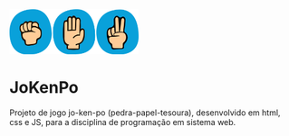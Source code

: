 <img src="/assets/img/JoKenPo.png"  width="228" height="80">

# JoKenPo
 Projeto de jogo  jo-ken-po (pedra-papel-tesoura), desenvolvido em html, css e JS, para a disciplina de programação em sistema web.
